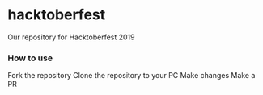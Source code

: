 # hacktoberfest
Our repository for Hacktoberfest 2019

### How to use

Fork the repository
Clone the repository to your PC
Make changes
Make a PR
